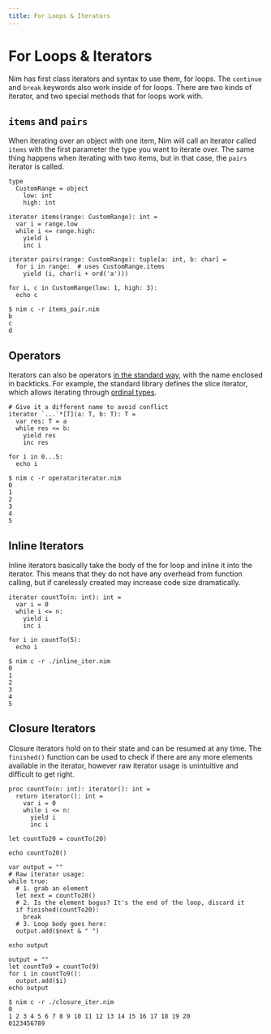 ```yaml
---
title: For Loops & Iterators
---
```

# For Loops & Iterators

Nim has first class iterators and syntax to use them, for loops. The `continue` and `break` keywords also work inside of for loops. There are two kinds of iterator, and two special methods that for loops work with.

## `items` and `pairs`

When iterating over an object with one item, Nim will call an iterator called `items` with the first parameter the type you want to iterate over. The same thing happens when iterating with two items, but in that case, the `pairs` iterator is called.

``` nimrod
type
  CustomRange = object
    low: int
    high: int

iterator items(range: CustomRange): int =
  var i = range.low
  while i <= range.high:
    yield i
    inc i

iterator pairs(range: CustomRange): tuple[a: int, b: char] =
  for i in range:  # uses CustomRange.items
    yield (i, char(i + ord('a')))

for i, c in CustomRange(low: 1, high: 3):
  echo c
```
``` console
$ nim c -r items_pair.nim
b
c
d
```

## Operators
Iterators can also be operators [in the standard way](/procs/#operators), with the name enclosed in backticks. For example, the standard library defines the slice iterator, which allows iterating through [ordinal types](/types/enums/#ordinals).

``` nimrod
# Give it a different name to avoid conflict
iterator `...`*[T](a: T, b: T): T =
  var res: T = a
  while res <= b:
    yield res
    inc res

for i in 0...5:
  echo i
```
``` console
$ nim c -r operatoriterator.nim
0
1
2
3
4
5
```

## Inline Iterators
Inline iterators basically take the body of the for loop and inline it into the iterator. This means that they do not have any overhead from function calling, but if carelessly created may increase code size dramatically.

``` nimrod
iterator countTo(n: int): int =
  var i = 0
  while i <= n:
    yield i
    inc i

for i in countTo(5):
  echo i
```
```console
$ nim c -r ./inline_iter.nim
0
1
2
3
4
5
```


## Closure Iterators
Closure iterators hold on to their state and can be resumed at any time. The `finished()` function can be used to check if there are any more elements available in the iterator, however raw iterator usage is unintuitive and difficult to get right.

``` nimrod
proc countTo(n: int): iterator(): int =
  return iterator(): int =
    var i = 0
    while i <= n:
      yield i
      inc i

let countTo20 = countTo(20)

echo countTo20()

var output = ""
# Raw iterator usage:
while true:
  # 1. grab an element
  let next = countTo20()
  # 2. Is the element bogus? It's the end of the loop, discard it
  if finished(countTo20):
    break
  # 3. Loop body goes here:
  output.add($next & " ")

echo output

output = ""
let countTo9 = countTo(9)
for i in countTo9():
  output.add($i)
echo output
```
```console
$ nim c -r ./closure_iter.nim
0
1 2 3 4 5 6 7 8 9 10 11 12 13 14 15 16 17 18 19 20
0123456789
```
